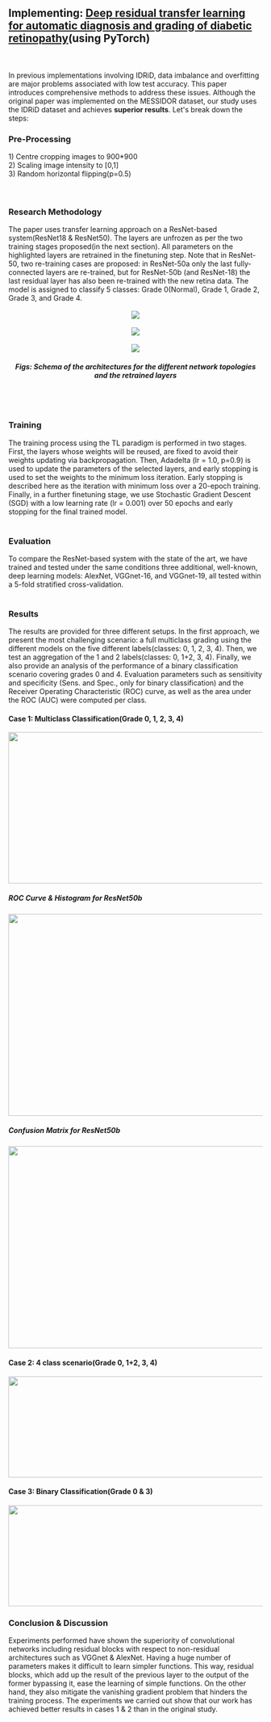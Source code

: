 <h2> Implementing: <a href="https://www.sciencedirect.com/science/article/pii/S0925231220316520">Deep residual transfer learning for automatic diagnosis and grading of diabetic retinopathy</a>(using PyTorch)</h2><br><br>
In previous implementations involving IDRiD, data imbalance and overfitting are major problems associated with low test accuracy. This paper introduces comprehensive methods to address these issues. Although the original paper was implemented on the MESSIDOR dataset, our study uses the IDRiD dataset and achieves <b>superior results</b>. Let's break down the steps: <br>
<h3>Pre-Processing</h3>
1) Centre cropping images to 900*900<br>
2) Scaling image intensity to [0,1] <br>
3) Random horizontal flipping(p=0.5) <br>
<br><br>

<h3>Research Methodology</h3>
The paper uses transfer learning approach on a ResNet-based system(ResNet18 & ResNet50). The layers are unfrozen as per the two training stages proposed(in the next section). All parameters on the highlighted layers are retrained in the finetuning step. Note that in ResNet-50, two re-training cases are proposed: in ResNet-50a only the last fully-connected layers are re-trained, but for ResNet-50b (and ResNet-18) the last residual layer has also been re-trained with the new retina data. The model is assigned to classify 5 classes: Grade 0(Normal), Grade 1, Grade 2, Grade 3, and Grade 4.<br><br>
<center><img src="https://github.com/KanchiSharma13/Internship-2024-code-files/blob/main/Implementation%203/Images/ResNet.png" align="center"></center><br>
<center><img src="https://github.com/KanchiSharma13/Internship-2024-code-files/blob/main/Implementation%203/Images/Vgg%20alexnet.png" align="center"></center><br>
<center><img src="https://github.com/KanchiSharma13/Internship-2024-code-files/blob/main/Implementation%203/Images/Layers%20info.png" align="center"></center>
<h5 align="center">Figs: Schema of the architectures for the different network topologies and the retrained layers</h5> 

<br><br>
<h3>Training</h3>
The training process using the TL paradigm is performed in two stages. First, the layers whose weights will be reused, are fixed to avoid their weights updating via backpropagation. Then, Adadelta (lr = 1.0, p=0.9) is used to update the parameters of the selected layers, and early stopping is used to set the weights to the minimum loss iteration. Early stopping is described here as the iteration with minimum loss over a 20-epoch training. Finally, in a further finetuning stage, we use Stochastic Gradient Descent (SGD) with a low learning rate (lr = 0.001) over 50 epochs and early stopping for the final trained model.
<br><br>

<h3>Evaluation</h3>
To compare the ResNet-based system with the state of the art, we have trained and tested under the same conditions three additional, well-known, deep learning models: AlexNet, VGGnet-16, and VGGnet-19, all tested within a 5-fold stratified cross-validation.
<br><br>

<h3>Results</h3>
The results are provided for three different setups. In the first approach, we present the most challenging scenario: a full multiclass grading using the different models on the five different labels(classes: 0, 1, 2, 3, 4). Then, we test an aggregation of the 1 and 2 labels(classes: 0, 1+2, 3, 4). Finally, we also provide an analysis of the performance of a binary classification scenario covering grades 0 and 4. Evaluation parameters such as sensitivity and specificity (Sens. and Spec., only for binary classification) and the Receiver Operating Characteristic (ROC) curve, as well as the area under the ROC (AUC) were computed per class.<br>
<h4>Case 1: Multiclass Classification(Grade 0, 1, 2, 3, 4)</h4>
<img src="https://github.com/KanchiSharma13/Internship-2024-code-files/blob/main/Implementation%203/Images/case1.png" width="600" height="300">
<h5>ROC Curve & Histogram for ResNet50b</h5>
<img src="https://github.com/KanchiSharma13/Internship-2024-code-files/blob/main/Implementation%203/Images/Case1_ROC.png" width="800" height="400">
<h5>Confusion Matrix for ResNet50b</h5>
<img src="https://github.com/KanchiSharma13/Internship-2024-code-files/blob/main/Implementation%203/Images/case1_CM.png" width="800" height="400"><br>

<h4>Case 2: 4 class scenario(Grade 0, 1+2, 3, 4)</h4>
<img src="https://github.com/KanchiSharma13/Internship-2024-code-files/blob/main/Implementation%203/Images/case2.png" width="600" height="200"><br>
<h4>Case 3: Binary Classification(Grade 0 & 3)</h4>
<img src="https://github.com/KanchiSharma13/Internship-2024-code-files/blob/main/Implementation%203/Images/case3.png" width="600" height="200"><br>

<h3>Conclusion & Discussion</h3>
Experiments performed have shown the superiority of convolutional networks including residual blocks with respect to non-residual architectures such as VGGnet & AlexNet. Having a huge number of parameters makes it difficult to learn simpler functions. This way, residual blocks, which add up the result of the previous layer to the output of the former bypassing it, ease the learning of simple functions. On the other hand, they also mitigate the vanishing gradient problem that hinders the training process. The experiments we carried out show that our work has achieved better results in cases 1 & 2 than in the original study. 

